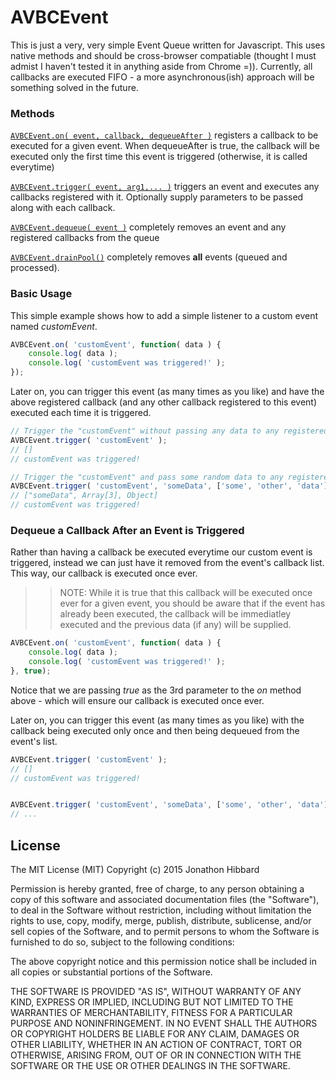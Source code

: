 # AVBCEvent

This is just a very, very simple Event Queue written for Javascript.  This uses native methods and should be cross-browser compatiable (thought I must admist I haven't tested it in anything aside from Chrome =)).  Currently, all callbacks are executed FIFO - a more asynchronous(ish) approach will be something solved in the future.

### Methods

<a name="avbceventon"></a>
[`AVBCEvent.on( event, callback, dequeueAfter )`](#avbceventon "AVBCEvent.on( event : String, callback : Function, dequeueAfter : Boolean )") registers a callback to be executed for a given event.  When dequeueAfter is true, the callback will be executed 
only the first time this event is triggered (otherwise, it is called everytime)


<a name="avbceventtrigger"></a>
[`AVBCEvent.trigger( event, arg1,... )`](#avbceventtrigger "AVBCEvent.trigger( event : String, arg1 : *, ... )") triggers an event and executes any callbacks registered with it.  Optionally supply parameters to be passed along with each callback.


<a name="avbceventdequeue"></a>
[`AVBCEvent.dequeue( event )`](#avbceventdequeue "AVBCEvent.dequeue( event : String )") completely removes an event and any registered callbacks from the queue


<a name="avbceventdrainpool"></a>
[`AVBCEvent.drainPool()`](#avbceventdrainpool "AVBCEvent.drainPool()") completely removes **all** events (queued and processed).


### Basic Usage

This simple example shows how to add a simple listener to a custom event named *customEvent*.

```js
AVBCEvent.on( 'customEvent', function( data ) {
    console.log( data );
    console.log( 'customEvent was triggered!' );
});
```

Later on, you can trigger this event (as many times as you like) and have the above registered callback (and any other callback registered to this event) executed each time it is triggered.

```js
// Trigger the "customEvent" without passing any data to any registered callbacks
AVBCEvent.trigger( 'customEvent' );
// []
// customEvent was triggered!

// Trigger the "customEvent" and pass some random data to any registered callbacks
AVBCEvent.trigger( 'customEvent', 'someData', ['some', 'other', 'data'], { yet: 'even', more: 'data!' } );  // Trigger with data
// ["someData", Array[3], Object]
// customEvent was triggered!
```

### Dequeue a Callback After an Event is Triggered
Rather than having a callback be executed everytime our custom event is triggered, instead we can just have it removed from the event's callback list.  This way, our callback is executed once ever.

>> NOTE: While it is true that this callback will be executed once ever for a given event, you should be aware that
>> if the event has already been executed, the callback will be immediatley executed and the previous data (if any)
>> will be supplied.

```js
AVBCEvent.on( 'customEvent', function( data ) {
    console.log( data );
    console.log( 'customEvent was triggered!' );
}, true);
```

Notice that we are passing *true* as the 3rd parameter to the *on* method above - which will ensure our callback is executed once ever.


Later on, you can trigger this event (as many times as you like) with the callback being executed only once and then being dequeued from the event's list.

```js
AVBCEvent.trigger( 'customEvent' );
// []
// customEvent was triggered!


AVBCEvent.trigger( 'customEvent', 'someData', ['some', 'other', 'data'], { yet: 'even', more: 'data!' } );  // Trigger with data
// ...
```


## License 
The MIT License (MIT)
Copyright (c) 2015 Jonathon Hibbard

Permission is hereby granted, free of charge, to any person obtaining a copy
of this software and associated documentation files (the "Software"), to deal
in the Software without restriction, including without limitation the rights
to use, copy, modify, merge, publish, distribute, sublicense, and/or sell
copies of the Software, and to permit persons to whom the Software is
furnished to do so, subject to the following conditions:

The above copyright notice and this permission notice shall be included in all
copies or substantial portions of the Software.

THE SOFTWARE IS PROVIDED "AS IS", WITHOUT WARRANTY OF ANY KIND, EXPRESS OR
IMPLIED, INCLUDING BUT NOT LIMITED TO THE WARRANTIES OF MERCHANTABILITY,
FITNESS FOR A PARTICULAR PURPOSE AND NONINFRINGEMENT. IN NO EVENT SHALL THE
AUTHORS OR COPYRIGHT HOLDERS BE LIABLE FOR ANY CLAIM, DAMAGES OR OTHER
LIABILITY, WHETHER IN AN ACTION OF CONTRACT, TORT OR OTHERWISE, ARISING FROM,
OUT OF OR IN CONNECTION WITH THE SOFTWARE OR THE USE OR OTHER DEALINGS IN THE
SOFTWARE.

